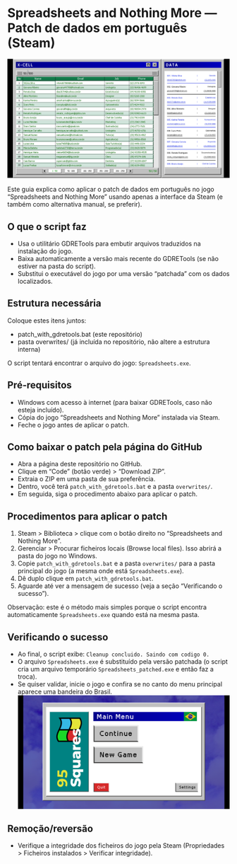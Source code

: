 # Spreadsheets and Nothing More — Patch de dados em português (Steam)
![img_1.png](img_1.png)

Este guia explica como aplicar o patch de dados em português no jogo “Spreadsheets and Nothing More” usando apenas a interface da Steam (e também como alternativa manual, se preferir).

## O que o script faz
- Usa o utilitário GDRETools para embutir arquivos traduzidos na instalação do jogo.
- Baixa automaticamente a versão mais recente do GDRETools (se não estiver na pasta do script).
- Substitui o executável do jogo por uma versão “patchada” com os dados localizados.

## Estrutura necessária
Coloque estes itens juntos:
- patch_with_gdretools.bat (este repositório)
- pasta overwrites/ (já incluída no repositório, não altere a estrutura interna)

O script tentará encontrar o arquivo do jogo: `Spreadsheets.exe`.

## Pré‑requisitos
- Windows com acesso à internet (para baixar GDRETools, caso não esteja incluído).
- Cópia do jogo “Spreadsheets and Nothing More” instalada via Steam.
- Feche o jogo antes de aplicar o patch.

## Como baixar o patch pela página do GitHub
- Abra a página deste repositório no GitHub.
- Clique em “Code” (botão verde) > “Download ZIP”.
- Extraia o ZIP em uma pasta de sua preferência.
- Dentro, você terá `patch_with_gdretools.bat` e a pasta `overwrites/`.
- Em seguida, siga o procedimento abaixo para aplicar o patch.

## Procedimentos para aplicar o patch
1) Steam > Biblioteca > clique com o botão direito no “Spreadsheets and Nothing More”.
2) Gerenciar > Procurar ficheiros locais (Browse local files). Isso abrirá a pasta do jogo no Windows.
3) Copie `patch_with_gdretools.bat` e a pasta `overwrites/` para a pasta principal do jogo (a mesma onde está `Spreadsheets.exe`).
4) Dê duplo clique em `patch_with_gdretools.bat`.
5) Aguarde até ver a mensagem de sucesso (veja a seção “Verificando o sucesso”).

Observação: este é o método mais simples porque o script encontra automaticamente `Spreadsheets.exe` quando está na mesma pasta.

## Verificando o sucesso
- Ao final, o script exibe: `Cleanup concluido. Saindo com codigo 0.`
- O arquivo `Spreadsheets.exe` é substituído pela versão patchada (o script cria um arquivo temporário `Spreadsheets_patched.exe` e então faz a troca).
- Se quiser validar, inicie o jogo e confira se no canto do menu principal aparece uma bandeira do Brasil.
  ![img.png](img.png)

## Remoção/reversão
- Verifique a integridade dos ficheiros do jogo pela Steam (Propriedades > Ficheiros instalados > Verificar integridade).
